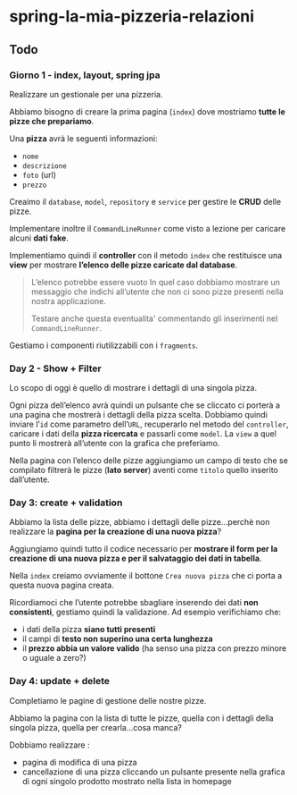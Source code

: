 # spring-la-mia-pizzeria-relazioni

## Todo
### Giorno 1 - index, layout, spring jpa
Realizzare un gestionale per una pizzeria. 

Abbiamo bisogno di creare la prima pagina (`index`) dove mostriamo **tutte le pizze che prepariamo**.

Una **pizza** avrà le seguenti informazioni:
- `nome`
- `descrizione`
- `foto` (url)
- `prezzo`

Creaimo il `database`, `model`, `repository` e `service` per gestire le **CRUD** delle pizze.

Implementare inoltre il `CommandLineRunner` come visto a lezione per caricare alcuni **dati fake**.

Implementiamo  quindi il **controller** con il metodo `index` che restituisce una **view** per mostrare **l’elenco delle pizze caricate dal database**.

> L’elenco potrebbe essere vuoto
> In quel caso dobbiamo mostrare un messaggio che indichi all’utente che non ci sono pizze presenti nella nostra applicazione. 
> 
> Testare anche questa eventualita' commentando gli inserimenti nel `CommandLineRunner`.

Gestiamo i componenti riutilizzabili con i `fragments`.


### Day 2 - Show + Filter
Lo scopo di oggi è quello di mostrare i dettagli di una singola pizza.

Ogni pizza dell’elenco avrà quindi un pulsante che se cliccato ci porterà a una pagina che mostrerà i dettagli della pizza scelta.
Dobbiamo quindi inviare l’`id` come parametro dell’`URL`, recuperarlo nel metodo del `controller`, caricare i dati della **pizza ricercata** e passarli come `model`.
La `view` a quel punto li mostrerà all’utente con la grafica che preferiamo.

Nella pagina con l’elenco delle pizze aggiungiamo un campo di testo che se compilato filtrerà le pizze (**lato server**) aventi come `titolo` quello inserito dall’utente.

### Day 3: create + validation
Abbiamo la lista delle pizze, abbiamo i dettagli delle pizze...perchè non realizzare la **pagina per la creazione di una nuova pizza**?

Aggiungiamo quindi tutto il codice necessario per **mostrare il form per la creazione di una nuova pizza e per il salvataggio dei dati in tabella**.

Nella `index` creiamo ovviamente il bottone `Crea nuova pizza` che ci porta a questa nuova pagina creata.

Ricordiamoci che l’utente potrebbe sbagliare inserendo dei dati **non consistenti**, gestiamo quindi la validazione. Ad esempio verifichiamo che:
- i dati della pizza **siano tutti presenti**
- il campi di **testo non superino una certa lunghezza**
- il **prezzo abbia un valore valido** (ha senso una pizza con prezzo minore o uguale a zero?)

### Day 4: update + delete
Completiamo le pagine di gestione delle nostre pizze.

Abbiamo la pagina con la lista di tutte le pizze, quella con i dettagli della singola pizza, quella per crearla...cosa manca?

Dobbiamo realizzare :
- pagina di modifica di una pizza
- cancellazione di una pizza cliccando un pulsante presente nella grafica di ogni singolo prodotto mostrato nella lista in homepage